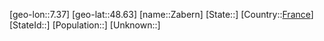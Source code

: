 ﻿---
location: [48.63,7.37]
type: City
tags:
- geo/City


SpocWebEntityId: 35764
isDeleted: false
confidential: public

---
[geo-lon::7.37]
[geo-lat::48.63]
[name::Zabern]
[State::]
[Country::[France](geo/Continent/Europe/France.md)]
[StateId::]
[Population::]
[Unknown::]

